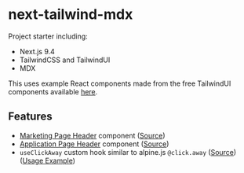 # next-tailwind-mdx

Project starter including:

 * Next.js 9.4
 * TailwindCSS and TailwindUI
 * MDX

This uses example React components made from the free TailwindUI components available [here](https://tailwindui.com/preview).


## Features

 * [Marketing Page Header](https://next-tailwind-mdx.netlify.app/) component ([Source](https://github.com/johnmendonca/next-tailwind-mdx/blob/master/components/marketing/Header.js))
 * [Application Page Header](https://next-tailwind-mdx.netlify.app/job) component ([Source](https://github.com/johnmendonca/next-tailwind-mdx/blob/master/components/application/Nav.js))
 * `useClickAway` custom hook similar to alpine.js `@click.away` ([Source](https://github.com/johnmendonca/next-tailwind-mdx/blob/master/components/useClickAway.js)) ([Usage Example](https://github.com/johnmendonca/next-tailwind-mdx/blob/master/components/application/ProfileDropdown.js#L7))
